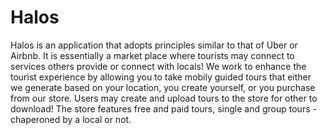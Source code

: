 # Halos
Halos is an application that adopts principles similar to that of Uber or Airbnb. It is essentially a market place where tourists may connect to services others provide or connect with locals! We work to enhance the tourist experience by allowing you to take mobily guided tours that either we generate based on your location, you create yourself, or you purchase from our store. Users may create and upload tours to the store for other to download! The store features free and paid tours, single and group tours - chaperoned by a local or not.   
